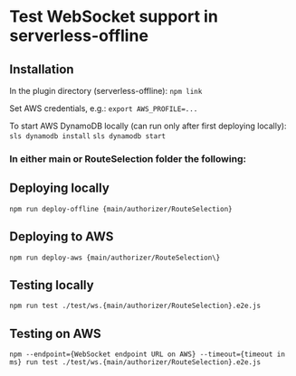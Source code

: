 # Test WebSocket support in serverless-offline

## Installation

In the plugin directory (serverless-offline): `npm link`

Set AWS credentials, e.g.: `export AWS_PROFILE=...`

To start AWS DynamoDB locally (can run only after first deploying locally): `sls dynamodb install` `sls dynamodb start`

### In either main or RouteSelection folder the following:

## Deploying locally

`npm run deploy-offline {main/authorizer/RouteSelection}`


## Deploying to AWS

`npm run deploy-aws {main/authorizer/RouteSelection\}`


## Testing locally

`npm run test ./test/ws.{main/authorizer/RouteSelection}.e2e.js`


## Testing on AWS

`npm --endpoint={WebSocket endpoint URL on AWS} --timeout={timeout in ms} run test ./test/ws.{main/authorizer/RouteSelection}.e2e.js`
